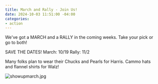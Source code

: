 ```yaml
---
title: March and Rally - Join Us!
date: 2024-10-03 11:51:00 -04:00
categories:
- action
---
```



We've got a MARCH and a RALLY in the coming weeks.
Take your pick or go to both!

SAVE THE DATES!
March: 10/19
Rally: 11/2
 
Many folks plan to wear their Chucks and Pearls for Harris. Cammo hats and flannel shirts for Walz! 

![showupmarch.jpg](/uploads/showupmarch.jpg)



